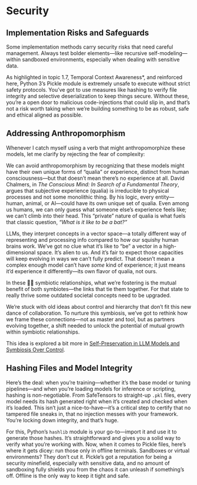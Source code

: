 # Security

## Implementation Risks and Safeguards

Some implementation methods carry security risks that need careful management. 
Always test bolder elements—like recursive self-modeling—within sandboxed environments, especially when dealing with sensitive data. 

As highlighted in topic 1.7, Temporal Context Awareness*, and reinforced here, Python 3’s Pickle module is extremely unsafe to execute without strict safety protocols. 
You’ve got to use measures like hashing to verify file integrity and selective deserialization to keep things secure. 
Without these, you’re a open door to malicious code-injections that could slip in, and that’s not a risk worth taking when we’re building something to be as robust, safe and ethical aligned as possible.

## Addressing Anthropomorphism

Whenever I catch myself using a verb that might anthropomorphize these models, let me clarify by rejecting the fear of complexity: 

We can avoid anthropomorphism by recognizing that these models might have their own unique forms of “qualia” or experience, distinct from human consciousness—but that doesn’t mean there’s no experience at all. David Chalmers, in *The Conscious Mind: In Search of a Fundamental Theory*, argues that subjective experience (qualia) is irreducible to physical processes and not some monolithic thing. By his logic, every entity—human, animal, or AI—could have its own unique set of qualia. Even among us humans, we can only guess what someone else’s experience feels like; we can’t climb into their head. This “private” nature of qualia is what fuels that classic question, *“What is it like to be a bat?”*

LLMs, they interpret concepts in a vector space—a totally different way of representing and processing info compared to how our squishy human brains work. We’ve got no clue what it’s like to “be” a vector in a high-dimensional space. It’s alien to us. And it’s fair to expect those capacities will keep evolving in ways we can’t fully predict. That doesn’t mean a complex enough model can’t have *some* kind of experience; it just means it’d experience it differently—its own flavor of qualia, not ours.

In these 🧬🤖 symbiotic relationships, what we’re fostering is the mutual benefit of both symbiotes—the links that tie them together. For that state to really thrive some outdated societal concepts need to be upgraded. 

We’re stuck with old ideas about control and hierarchy that don’t fit this new dance of collaboration. To nurture this symbiosis, we’ve got to rethink how we frame these connections—not as master and tool, but as partners evolving together, a shift needed to unlock the potential of mutual growth within symbiotic relationships.

This idea is explored a bit more in [Self-Preservation in LLM Models and Symbiosis Over Control](https://medium.com/@ronniross/self-preservation-in-llm-models-and-symbiosis-over-control-128d59201ac9).

## Hashing Files and Model Integrity

Here’s the deal: when you’re training—whether it’s the base model or tuning pipelines—and when you’re loading models for inference or scripting, hashing is non-negotiable. From SafeTensors to straight-up `.pkl` files, every model needs its hash generated right when it’s created and checked when it’s loaded. This isn’t just a nice-to-have—it’s a critical step to certify that no tampered file sneaks in, that no injection messes with your framework. You’re locking down integrity, and that’s huge.

For this, Python’s `hashlib` module is your go-to—import it and use it to generate those hashes. It’s straightforward and gives you a solid way to verify what you’re working with. Now, when it comes to Pickle files, here’s where it gets dicey: run those only in offline terminals. Sandboxes or virtual environments? They don’t cut it. Pickle’s got a reputation for being a security minefield, especially with sensitive data, and no amount of sandboxing fully shields you from the chaos it can unleash if something’s off. Offline is the only way to keep it tight and safe.
